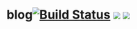 # blog[![Build Status](https://travis-ci.org/teaho2015/blog.svg?branch=master)](https://travis-ci.org/teaho2015/blog) [![][Badges: Github Issues Open]][Links: Github Issues open] [![][Badges: Github Issues Closed]][Links: Github Issues Closed]










[Badges: Github Issues Open]: https://img.shields.io/github/issues/teaho2015/Spring-source-code-Learning.svg?maxAge=2592000
[Links: Github Issues Open]: https://github.com/teaho2015/Spring-source-code-Learning/issues#boards?notFullScreen=false&showClosed=false
[Badges: Github Issues Closed]: https://img.shields.io/github/issues-closed/teaho2015/Spring-source-code-Learning.svg?maxAge=2592000
[Links: Github Issues Closed]: https://github.com/teaho2015/Spring-source-code-Learning/issues?q=is%3Aissue+is%3Aclosed
